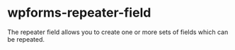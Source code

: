 # wpforms-repeater-field
The repeater field allows you to create one or more sets of fields which can be repeated.
